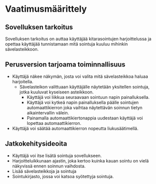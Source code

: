 # Vaatimusmäärittely

## Sovelluksen tarkoitus
Sovelluksen tarkoitus on auttaa käyttäjää kitarasointujen harjoittelussa ja opettaa käyttäjää tunnistamaan mitä sointuja kuuluu mihinkin sävelasteikkoon.

## Perusversion tarjoama toiminnallisuus
* Käyttäjä näkee näkymän, josta voi valita mitä sävelasteikkoa haluaa harjoitella.
  * Sävelasteikon valittuaan käyttäjälle näytetään yksitellen sointuja, jotka kuuluvat kyseiseen asteikkoon.
    * Käyttäjä voi liikkua seuraavaan sointuun napin painalluksella.
    * Käyttäjä voi kytkeä napin painalluksella päälle sointujen automaattikierron joka vaihtaa näytettävän soinnun tietyn aikaintervallin välein.
    * Painamalla automaattikiertonappia uudestaan käyttäjä voi lopettaa automaattikierron.
* Käyttäjä voi säätää automaattikierron nopeutta liukusäätimellä.

## Jatkokehitysideoita
* Käyttäjä voi itse lisätä sointuja sovellukseen.
* Harjoitteluikkunaan ajastin, joka kertoo kuinka kauan sointu on vielä näkyvissä ennen soinnun vaihdosta.
* Lisää sävelasteikkoja ja sointuja
* Sointukirjasto, jossa voi katsoa syötettyja sointuja.
